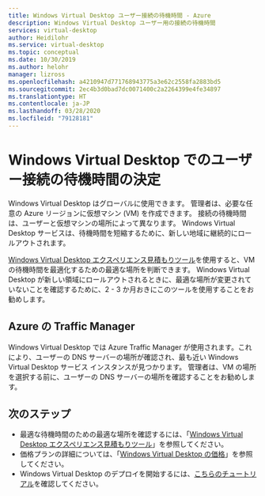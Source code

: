 ```yaml
---
title: Windows Virtual Desktop ユーザー接続の待機時間 - Azure
description: Windows Virtual Desktop ユーザー用の接続の待機時間
services: virtual-desktop
author: Heidilohr
ms.service: virtual-desktop
ms.topic: conceptual
ms.date: 10/30/2019
ms.author: helohr
manager: lizross
ms.openlocfilehash: a4210947d771768943775a3e62c2558fa2883bd5
ms.sourcegitcommit: 2ec4b3d0bad7dc0071400c2a2264399e4fe34897
ms.translationtype: HT
ms.contentlocale: ja-JP
ms.lasthandoff: 03/28/2020
ms.locfileid: "79128181"
---
```

# <a name="determine-user-connection-latency-in-windows-virtual-desktop"></a>Windows Virtual Desktop でのユーザー接続の待機時間の決定

Windows Virtual Desktop はグローバルに使用できます。 管理者は、必要な任意の Azure リージョンに仮想マシン (VM) を作成できます。 接続の待機時間は、ユーザーと仮想マシンの場所によって異なります。 Windows Virtual Desktop サービスは、待機時間を短縮するために、新しい地域に継続的にロールアウトされます。 
 
[Windows Virtual Desktop エクスペリエンス見積もりツール](https://azure.microsoft.com/services/virtual-desktop/assessment/)を使用すると、VM の待機時間を最適化するための最適な場所を判断できます。 Windows Virtual Desktop が新しい領域にロールアウトされるときに、最適な場所が変更されていないことを確認するために、2 - 3 か月おきにこのツールを使用することをお勧めします。 

## <a name="azure-traffic-manager"></a>Azure の Traffic Manager

Windows Virtual Desktop では Azure Traffic Manager が使用されます。これにより、ユーザーの DNS サーバーの場所が確認され、最も近い Windows Virtual Desktop サービス インスタンスが見つかります。 管理者は、VM の場所を選択する前に、ユーザーの DNS サーバーの場所を確認することをお勧めします。

## <a name="next-steps"></a>次のステップ

- 最適な待機時間のための最適な場所を確認するには、「[Windows Virtual Desktop エクスペリエンス見積もりツール](https://azure.microsoft.com/services/virtual-desktop/assessment/)」を参照してください。
- 価格プランの詳細については、「[Windows Virtual Desktop の価格](https://azure.microsoft.com/pricing/details/virtual-desktop/)」を参照してください。
- Windows Virtual Desktop のデプロイを開始するには、[こちらのチュートリアル](tenant-setup-azure-active-directory.md)を確認してください。